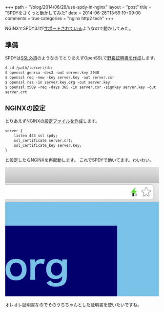 +++
path = "/blog/2014/06/26/use-spdy-in-nginx"
layout = "post"
title = "SPDYをさくっと動かしてみた"
date = 2014-06-26T13:59:19+09:00
comments = true
categories = "nginx http2 tech"
+++

NGINXでSPDY3.1が[サポートされている](http://nginx.org/en/docs/http/ngx_http_spdy_module.html)ようなので動かしてみた。

## 準備
SPDYは[SSL必須](http://ja.wikipedia.org/wiki/SPDY#.E6.A6.82.E8.A6.81)のようなのでとりあえずOpenSSLで[野良証明書を作成](http://dogmap.jp/2011/05/10/nginx-ssl/)します。

```
$ cd /path/to/cert/dir
$ openssl genrsa -des3 -out server.key 2048
$ openssl req -new -key server.key -out server.csr
$ openssl rsa -in server.key.org -out server.key
$ openssl x509 -req -days 365 -in server.csr -signkey server.key -out server.crt
```

## NGINXの設定

とりあえずNGINXの[設定ファイルを作成](http://nginx.org/en/docs/http/ngx_http_spdy_module.html)します。

```
server {
    listen 443 ssl spdy;
    ssl_certificate server.crt;
    ssl_certificate_key server.key;
}
```

と設定したらNGINXを再起動します。
これでSPDYで動いてます。わいわい。

![SPDY](/images/photo/spdy.png)

オレオレ証明書なのでそのうちちゃんとした証明書を使いたいですね。
